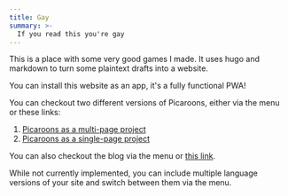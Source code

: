 ```yaml
---
title: Gay
summary: >-
  If you read this you're gay
---
```


This is a place with some very good games I made. It uses hugo and markdown to turn some plaintext
drafts into a website.

You can install this website as an app, it's a fully functional PWA!

You can checkout two different versions of Picaroons, either via the menu or these links:

1. [Picaroons as a multi-page project](/picaroons)
1. [Picaroons as a single-page project](/picaroons-sp)

You can also checkout the blog via the menu or [this link](/posts).

While not currently implemented, you can include multiple language versions of your site and switch
between them via the menu.
